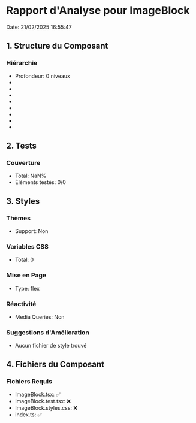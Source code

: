 # Rapport d'Analyse pour ImageBlock

Date: 21/02/2025 16:55:47

## 1. Structure du Composant

### Hiérarchie

- Profondeur: 0 niveaux
- <ImageBlockProps>
- <div>
- <div>
- <div>
- <div>
- <div>
- <div>
- <img>

## 2. Tests

### Couverture

- Total: NaN%
- Éléments testés: 0/0

## 3. Styles

### Thèmes

- Support: Non

### Variables CSS

- Total: 0

### Mise en Page

- Type: flex

### Réactivité

- Media Queries: Non

### Suggestions d'Amélioration

- Aucun fichier de style trouvé

## 4. Fichiers du Composant

### Fichiers Requis

- ImageBlock.tsx: ✅
- ImageBlock.test.tsx: ❌
- ImageBlock.styles.css: ❌
- index.ts: ✅
